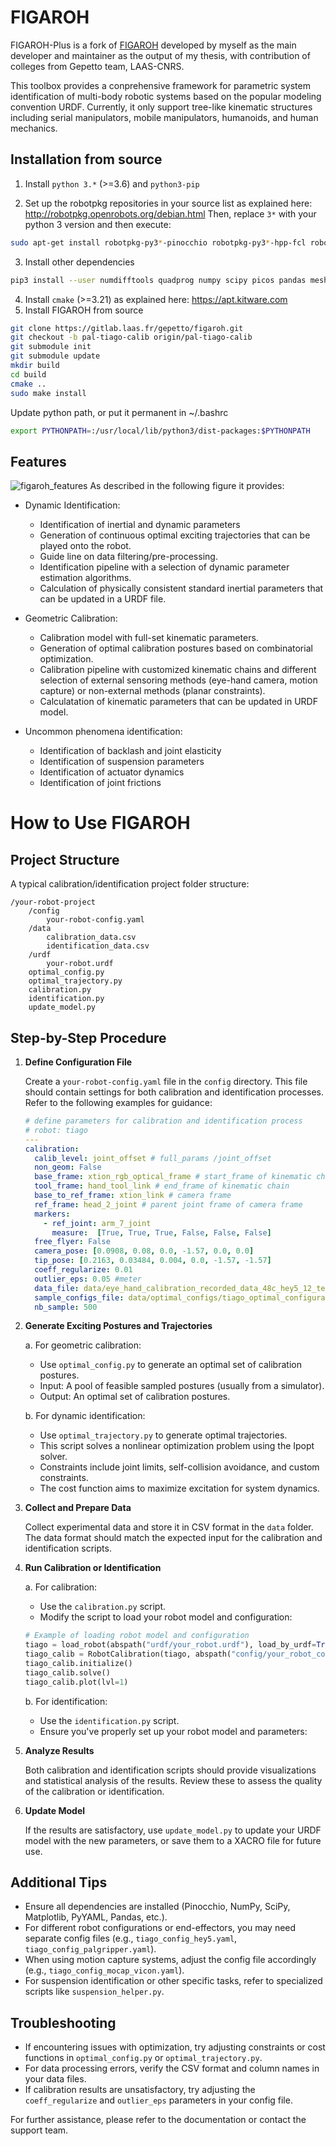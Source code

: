 # FIGAROH
FIGAROH-Plus is a fork of [FIGAROH](https://gitlab.laas.fr/gepetto/figaroh) developed by myself as the main developer and maintainer as the output of my thesis, with contribution of colleges from Gepetto team, LAAS-CNRS.

This toolbox provides a conprehensive framework for parametric system identification of multi-body robotic systems based on the popular modeling convention URDF. Currently, it only support tree-like kinematic structures including serial manipulators, mobile manipulators, humanoids, and human mechanics.


## Installation from source

1. Install `python 3.*` (>=3.6) and `python3-pip`

2. Set up the robotpkg repositories in your source list as explained here: http://robotpkg.openrobots.org/debian.html
Then, replace `3*` with your python 3 version and then execute:
```bash
sudo apt-get install robotpkg-py3*-pinocchio robotpkg-py3*-hpp-fcl robotpkg-py3*-ndcurves
```
3. Install other dependencies
```bash
pip3 install --user numdifftools quadprog numpy scipy picos pandas meshcat pyyaml
```
4. Install `cmake` (>=3.21) as explained here: https://apt.kitware.com
5. Install FIGAROH from source
``` bash
git clone https://gitlab.laas.fr/gepetto/figaroh.git
git checkout -b pal-tiago-calib origin/pal-tiago-calib
git submodule init
git submodule update
mkdir build
cd build
cmake ..
sudo make install
```
Update python path, or put it permanent in ~/.bashrc
```bash
export PYTHONPATH=:/usr/local/lib/python3/dist-packages:$PYTHONPATH
```

## Features
![figaroh_features](figaroh_flowchart.png)
As described in the following figure it provides:
+ Dynamic Identification:
    - Identification of inertial and dynamic parameters
    - Generation of continuous optimal exciting trajectories that can be played onto the robot.
    - Guide line on data filtering/pre-processing.
    - Identification pipeline with a selection of dynamic parameter estimation algorithms.
    - Calculation of physically consistent standard inertial parameters that can be updated in a URDF file.

+ Geometric Calibration:
    - Calibration model with full-set kinematic parameters.
    - Generation of optimal calibration postures based on combinatorial optimization.
    - Calibration pipeline with customized kinematic chains and different selection of external sensoring methods (eye-hand camera, motion capture) or non-external methods (planar constraints).
    - Calculatation of kinematic parameters that can be updated in URDF model.

+ Uncommon phenomena identification:
    - Identification of backlash and joint elasticity
    - Identification of suspension parameters
    - Identification of actuator dynamics
    - Identification of joint frictions

# How to Use FIGAROH

## Project Structure

A typical calibration/identification project folder structure:

```
/your-robot-project
    /config
        your-robot-config.yaml
    /data
        calibration_data.csv
        identification_data.csv
    /urdf
        your-robot.urdf
    optimal_config.py
    optimal_trajectory.py
    calibration.py
    identification.py
    update_model.py
```


## Step-by-Step Procedure

1. **Define Configuration File**

   Create a `your-robot-config.yaml` file in the `config` directory. This file should contain settings for both calibration and identification processes. Refer to the following examples for guidance:

   ```yaml
   # define parameters for calibration and identification process
   # robot: tiago
   ---
   calibration:
     calib_level: joint_offset # full_params /joint_offset
     non_geom: False
     base_frame: xtion_rgb_optical_frame # start_frame of kinematic chain
     tool_frame: hand_tool_link # end_frame of kinematic chain
     base_to_ref_frame: xtion_link # camera frame
     ref_frame: head_2_joint # parent joint frame of camera frame 
     markers:
       - ref_joint: arm_7_joint
         measure:  [True, True, True, False, False, False]
     free_flyer: False
     camera_pose: [0.0908, 0.08, 0.0, -1.57, 0.0, 0.0]
     tip_pose: [0.2163, 0.03484, 0.004, 0.0, -1.57, -1.57]
     coeff_regularize: 0.01
     outlier_eps: 0.05 #meter
     data_file: data/eye_hand_calibration_recorded_data_48c_hey5_12_test1.csv
     sample_configs_file: data/optimal_configs/tiago_optimal_configurations.yaml
     nb_sample: 500
   ```

2. **Generate Exciting Postures and Trajectories**

   a. For geometric calibration:
      - Use `optimal_config.py` to generate an optimal set of calibration postures.
      - Input: A pool of feasible sampled postures (usually from a simulator).
      - Output: An optimal set of calibration postures.

   b. For dynamic identification:
      - Use `optimal_trajectory.py` to generate optimal trajectories.
      - This script solves a nonlinear optimization problem using the Ipopt solver.
      - Constraints include joint limits, self-collision avoidance, and custom constraints.
      - The cost function aims to maximize excitation for system dynamics.

3. **Collect and Prepare Data**

   Collect experimental data and store it in CSV format in the `data` folder. The data format should match the expected input for the calibration and identification scripts.

4. **Run Calibration or Identification**

   a. For calibration:
      - Use the `calibration.py` script.
      - Modify the script to load your robot model and configuration:

   ```python
   # Example of loading robot model and configuration
   tiago = load_robot(abspath("urdf/your_robot.urdf"), load_by_urdf=True)
   tiago_calib = RobotCalibration(tiago, abspath("config/your_robot_config.yaml"), del_list=[])
   tiago_calib.initialize()
   tiago_calib.solve()
   tiago_calib.plot(lvl=1)
   ```

   b. For identification:
      - Use the `identification.py` script.
      - Ensure you've properly set up your robot model and parameters:


5. **Analyze Results**

   Both calibration and identification scripts should provide visualizations and statistical analysis of the results. Review these to assess the quality of the calibration or identification.

6. **Update Model**

   If the results are satisfactory, use `update_model.py` to update your URDF model with the new parameters, or save them to a XACRO file for future use.

## Additional Tips

- Ensure all dependencies are installed (Pinocchio, NumPy, SciPy, Matplotlib, PyYAML, Pandas, etc.).
- For different robot configurations or end-effectors, you may need separate config files (e.g., `tiago_config_hey5.yaml`, `tiago_config_palgripper.yaml`).
- When using motion capture systems, adjust the config file accordingly (e.g., `tiago_config_mocap_vicon.yaml`).
- For suspension identification or other specific tasks, refer to specialized scripts like `suspension_helper.py`.

## Troubleshooting

- If encountering issues with optimization, try adjusting constraints or cost functions in `optimal_config.py` or `optimal_trajectory.py`.
- For data processing errors, verify the CSV format and column names in your data files.
- If calibration results are unsatisfactory, try adjusting the `coeff_regularize` and `outlier_eps` parameters in your config file.

For further assistance, please refer to the documentation or contact the support team.
